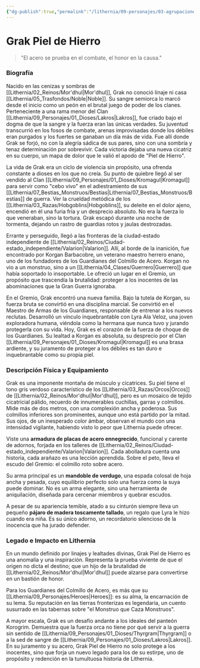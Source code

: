 ```yaml
---
{"dg-publish":true,"permalink":"/lithernia/09-personajes/03-agrupaciones/guardianes-del-colmillo-de-acero/grak-piel-de-hierro/","tags":["[lithernia","personajes","Gremio","Guerrero","Mor'dhul","Valarion"]}
---
```


# Grak Piel de Hierro

> "El acero se prueba en el combate, el honor en la causa."

### Biografía

Nacido en las cenizas y sombras de [[Lithernia/02_Reinos/Mor'dhul\|Mor'dhul]], Grak no conoció linaje ni casa [[Lithernia/05_Trasfondos/Noble\|Noble]]. Su sangre semiorca lo marcó desde el inicio como un peón en el brutal juego de poder de los clanes. Perteneciente a una rama menor del Clan [[Lithernia/09_Personajes/01_Dioses/Lakros\|Lakros]], fue criado bajo el dogma de que la sangre y la fuerza eran las únicas verdades. Su juventud transcurrió en los fosos de combate, arenas improvisadas donde los débiles eran purgados y los fuertes se ganaban un día más de vida. Fue allí donde Grak se forjó, no con la alegría sádica de sus pares, sino con una sombría y tenaz determinación por sobrevivir. Cada victoria dejaba una nueva cicatriz en su cuerpo, un mapa de dolor que le valió el apodo de "Piel de Hierro".

La vida de Grak era un ciclo de violencia sin propósito, una ofrenda constante a dioses en los que no creía. Su punto de quiebre llegó al ser vendido al Clan [[Lithernia/09_Personajes/01_Dioses/Kromagul\|Kromagul]] para servir como "cebo vivo" en el adiestramiento de sus [[Lithernia/07_Bestias_Monstruos/Bestias\|Lithernia/07_Bestias_Monstruos/Bestias]] de guerra. Ver la crueldad metódica de los [[Lithernia/03_Razas/Hobgoblins\|Hobgoblins]], su deleite en el dolor ajeno, encendió en él una furia fría y un desprecio absoluto. No era la fuerza lo que veneraban, sino la tortura. Grak escapó durante una noche de tormenta, dejando un rastro de guardias rotos y jaulas destrozadas.

Errante y perseguido, llegó a las fronteras de la ciudad-estado independiente de [[Lithernia/02_Reinos/Ciudad-estado_independiente/Valarion\|Valarion]]. Allí, al borde de la inanición, fue encontrado por Korgan Barbacobre, un veterano maestro herrero enano, uno de los fundadores de los Guardianes del Colmillo de Acero. Korgan no vio a un monstruo, sino a un [[Lithernia/04_Clases/Guerrero\|Guerrero]] que había soportado lo insoportable. Le ofreció un lugar en el Gremio, un propósito que trascendía la brutalidad: proteger a los inocentes de las abominaciones que la Gran Guerra ignoraba.

En el Gremio, Grak encontró una nueva familia. Bajo la tutela de Korgan, su fuerza bruta se convirtió en una disciplina marcial. Se convirtió en el Maestro de Armas de los Guardianes, responsable de entrenar a los nuevos reclutas. Desarrolló un vínculo inquebrantable con Lyra Ala Veloz, una joven exploradora humana, viéndola como la hermana que nunca tuvo y jurando protegerla con su vida. Hoy, Grak es el corazón de la fuerza de choque de los Guardianes. Su lealtad a Korgan es absoluta, su desprecio por el Clan [[Lithernia/09_Personajes/01_Dioses/Kromagul\|Kromagul]] es una brasa ardiente, y su juramento de proteger a los débiles es tan duro e inquebrantable como su propia piel.

### Descripción Física y Equipamiento

Grak es una imponente montaña de músculo y cicatrices. Su piel tiene el tono gris verdoso característico de los [[Lithernia/03_Razas/Orcos\|Orcos]] de [[Lithernia/02_Reinos/Mor'dhul\|Mor'dhul]], pero es un mosaico de tejido cicatricial pálido, recuerdo de innumerables cuchillas, garras y colmillos. Mide más de dos metros, con una complexión ancha y poderosa. Sus colmillos inferiores son prominentes, aunque uno está partido por la mitad. Sus ojos, de un inesperado color ámbar, observan el mundo con una intensidad vigilante, habiendo visto lo peor que Lithernia puede ofrecer.

Viste una **armadura de placas de acero ennegrecido**, funcional y carente de adornos, forjada en los talleres de [[Lithernia/02_Reinos/Ciudad-estado_independiente/Valarion\|Valarion]]. Cada abolladura cuenta una historia, cada arañazo es una lección aprendida. Sobre el peto, lleva el escudo del Gremio: el colmillo roto sobre acero.

Su arma principal es un **mandoble de verdugo**, una espada colosal de hoja ancha y pesada, cuyo equilibrio perfecto solo una fuerza como la suya puede dominar. No es un arma elegante, sino una herramienta de aniquilación, diseñada para cercenar miembros y quebrar escudos.

A pesar de su apariencia temible, atado a su cinturón siempre lleva un pequeño **pájaro de madera toscamente tallado**, un regalo que Lyra le hizo cuando era niña. Es su único adorno, un recordatorio silencioso de la inocencia que ha jurado defender.

### Legado e Impacto en Lithernia

En un mundo definido por linajes y lealtades divinas, Grak Piel de Hierro es una anomalía y una inspiración. Representa la prueba viviente de que el origen no dicta el destino; que un hijo de la brutalidad de [[Lithernia/02_Reinos/Mor'dhul\|Mor'dhul]] puede alzarse para convertirse en un bastión de honor.

Para los Guardianes del Colmillo de Acero, es más que su [[Lithernia/09_Personajes/Heroes\|Heroes]]: es su alma, la encarnación de su lema. Su reputación en las tierras fronterizas es legendaria, un cuento susurrado en las tabernas sobre "el Monstruo que Caza Monstruos".

A mayor escala, Grak es un desafío andante a los ideales del panteón Korogrim. Demuestra que la fuerza orca no tiene por qué servir a la guerra sin sentido de [[Lithernia/09_Personajes/01_Dioses/Thyrgram\|Thyrgram]] o a la sed de sangre de [[Lithernia/09_Personajes/01_Dioses/Lakros\|Lakros]]. En su juramento y su acero, Grak Piel de Hierro no solo protege a los inocentes, sino que forja un nuevo legado para los de su estirpe, uno de propósito y redención en la tumultuosa historia de Lithernia.
